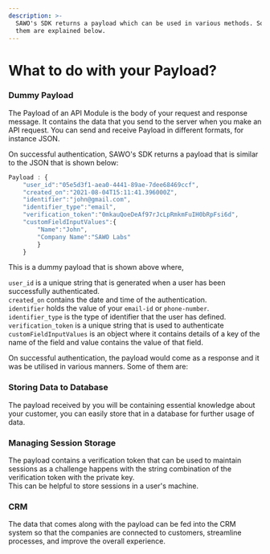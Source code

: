 ```yaml
---
description: >-
  SAWO's SDK returns a payload which can be used in various methods. Some of
  them are explained below.
---
```


# What to do with your Payload?

### Dummy Payload

The Payload of an API Module is the body of your request and response message. It contains the data that you send to the server when you make an API request. You can send and receive Payload in different formats, for instance JSON.

On successful authentication, SAWO's SDK returns a payload that is similar to the JSON that is shown below:

```javascript
Payload : {
    "user_id":"05e5d3f1-aea0-4441-89ae-7dee68469ccf",
    "created_on":"2021-08-04T15:11:41.396000Z",
    "identifier":"john@gmail.com",
    "identifier_type":"email",
    "verification_token":"0mkauQoeDeAf97rJcLpRmkmFuIH0bRpFsi6d",
    "customFieldInputValues":{
        "Name":"John",
        "Company Name":"SAWO Labs"
        }
    }

```

This is a dummy payload that is shown above where,

`user_id` is a unique string that is generated when a user has been successfully authenticated.  
`created_on` contains the date and time of the authentication.  
`identifier` holds the value of your `email-id` or `phone-number`.  
`identifier_type` is the type of identifier that the user has defined.  
`verification_token` is a unique string that is used to authenticate   
`customFieldInputValues` is an object where it contains details of a key of the name of the field and value contains the value of that field.

On successful authentication, the payload would come as a response and it was be utilised in various manners. Some of them are: 

### Storing Data to Database

The payload received by you will be containing essential knowledge about your customer, you can easily store that in a database for further usage of data.

### Managing Session Storage

The payload contains a verification token that can be used to maintain sessions as a challenge happens with the string combination of the verification token with the private key.   
This can be helpful to store sessions in a user's machine.

### CRM 

The data that comes along with the payload can be fed into the CRM system so that the companies are connected to customers, streamline processes, and improve the overall experience.

